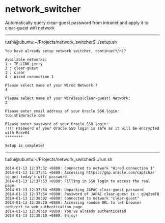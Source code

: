 network_switcher
================

Automatically query clear-guest password from intranet and apply it to clear-guest wifi network

**************************************
tushi@ubuntu:~/Projects/network_switcher$ ./setup.sh 
```
You have already setup network switcher, continue(Y/n)?
```
```
Available networks:
1 : TP-LINK_jerry
2 : clear-guest
3 : clear
4 : Wired connection 1
```
```
Please select name of your Wired Network:?
4
```
```
Please select name of your Wireless(clear-guest) Network:
2
```
```
Please enter email address of your Oracle SSO login:
tuo.shi@oracle.com
```
```
Please enter password of your Oracle SSO login:
!!!! Password of your Oracle SSO login is safe as it will be encrypted with Base64
********
```
```
Setup is complete!
```

**************************************
tushi@ubuntu:~/Projects/network_switcher$ ./run.sh 
```
2014-01-13 12:37:32 +0800: Connected to network "Wired connection 1"
2014-01-13 12:37:41 +0800: Accessing https://gmp.oracle.com/captcha/ to get today's wifi password
2014-01-13 12:37:53 +0800: Filling in SSO login to access the real page
2014-01-13 12:37:54 +0800: Unpacking JAPAC clear-guest password
2014-01-13 12:37:54 +0800: Password of JAPAC clear-guest is : gUq2smTQ
2014-01-13 12:38:02 +0800: Connected to network "clear-guest"
2014-01-13 12:38:10 +0800: Accessing random URL to let browser redirect to web authentication page
2014-01-13 12:38:10 +0800: You've already authenticated
2014-01-13 12:38:10 +0800: Enjoy!
```

